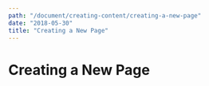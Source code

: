 ```yaml
---
path: "/document/creating-content/creating-a-new-page"
date: "2018-05-30"
title: "Creating a New Page"
---
```


# Creating a New Page


